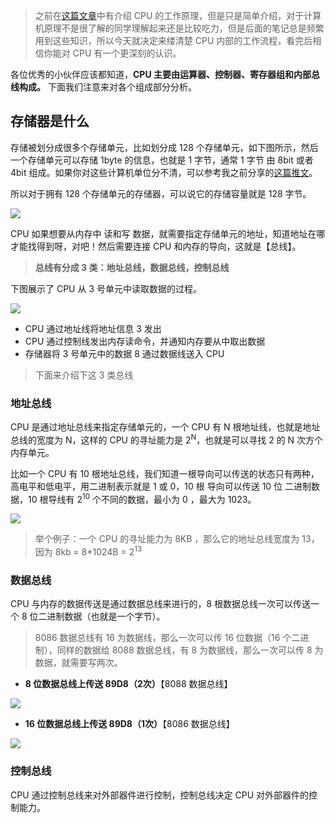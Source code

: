 
> 之前在[这篇文章](https://mp.weixin.qq.com/s?__biz=MzkwMjIzNjc4NA==&mid=2247484128&idx=1&sn=052e12e238782a3ccedeffb281118c0b&chksm=c0a9ddfff7de54e98d4202e3b8d454df3dfe4c5d20eba954858eaa7e96d3f99e4877d7d61a75#rd)中有介绍 CPU 的工作原理，但是只是简单介绍，对于计算机原理不是很了解的同学理解起来还是比较吃力，但是后面的笔记总是频繁用到这些知识，所以今天就决定来缕清楚 CPU 内部的工作流程，看完后相信你能对 CPU 有一个更深刻的认识。

各位优秀的小伙伴应该都知道，**CPU 主要由运算器、控制器、寄存器组和内部总线构成。** 下面我们注意来对各个组成部分分析。

## 存储器是什么

存储被划分成很多个存储单元，比如划分成 128 个存储单元，如下图所示，然后一个存储单元可以存储 1byte 的信息，也就是 1 字节，通常 1 字节 由 8bit 或者 4bit 组成。如果你对这些计算机单位分不清，可以参考我之前分享的[这篇推文](https://mp.weixin.qq.com/s?__biz=MzkwMjIzNjc4NA==&mid=2247484146&idx=1&sn=75043975b1ae9bbbcb548f7f2a399046&chksm=c0a9ddedf7de54fb6d62190d9f50dc19002df5bf5b2bc30904f50f1cac96b2aab69d2a6671f6#rd)。

所以对于拥有 128 个存储单元的存储器，可以说它的存储容量就是 128 字节。

![](https://cdn.jsdelivr.net/gh/kendall-cpp/blogPic@main/blog-img-01/存储单元.v0w5v7acy80.png)

CPU 如果想要从内存中 读和写 数据，就需要指定存储单元的地址，知道地址在哪才能找得到呀，对吧！然后需要连接 CPU 和内存的导向，这就是【总线】。

> **总线有分成 3 类：地址总线，数据总线，控制总线**

下图展示了 CPU 从 3 号单元中读取数据的过程。

![](https://cdn.jsdelivr.net/gh/kendall-cpp/blogPic@main/blog-img-01/总线.15vzq7aybv9c.png)

- CPU 通过地址线将地址信息 3 发出
- CPU 通过控制线发出内存读命令，并通知内存要从中取出数据
- 存储器将 3 号单元中的数据 8 通过数据线送入 CPU

> 下面来介绍下这 3 类总线

### 地址总线

CPU 是通过地址总线来指定存储单元的，一个 CPU 有 N 根地址线，也就是地址总线的宽度为 N，这样的 CPU 的寻址能力是 2<sup>N</sup>，也就是可以寻找 2 的 N 次方个内存单元。

比如一个 CPU 有 10 根地址总线，我们知道一根导向可以传送的状态只有两种，高电平和低电平，用二进制表示就是 1 或 0，10 根 导向可以传送 10 位 二进制数据，10 根导线有 2<sup>10</sup> 个不同的数据，最小为 0 ，最大为 1023。

![](https://cdn.jsdelivr.net/gh/kendall-cpp/blogPic@main/blog-img-01/地址总线.2eu1un4g5qfw.png)


> 举个例子：一个 CPU 的寻址能力为 8KB ，那么它的地址总线宽度为 13，因为 8kb = 8*1024B = 2<sup>13</sup>


### 数据总线

CPU 与内存的数据传送是通过数据总线来进行的，8 根数据总线一次可以传送一个 8 位二进制数据（也就是一个字节）。

> 8086 数据总线有 16 为数据线，那么一次可以传 16 位数据（16 个二进制），同样的数据给 8088 数据总线，有 8 为数据线，那么一次可以传 8 为数据，就需要写两次。

- **8 位数据总线上传送 89D8（2次）**【8088 数据总线】

![](https://cdn.jsdelivr.net/gh/kendall-cpp/blogPic@main/blog-img-01/数据总线.6m84rqrfz6w0.png)

- **16 位数据总线上传送 89D8（1次）**【8086 数据总线】

![](https://cdn.jsdelivr.net/gh/kendall-cpp/blogPic@main/blog-img-01/数据总线2.4wd5czx3ac0.png)

### 控制总线

CPU 通过控制总线来对外部器件进行控制，控制总线决定 CPU 对外部器件的控制能力。

